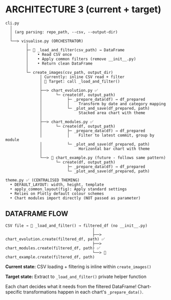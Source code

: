 # ARCHITECTURE 3 (current + target)

```
cli.py
  │
  │ (arg parsing: repo_path, --csv, --output-dir)
  │
  └──> visualise.py (ORCHESTRATOR)
         │
         ├─ 🎯 _load_and_filter(csv_path) → DataFrame
         │    • Read CSV once
         │    • Apply common filters (remove __init__.py)
         │    • Return clean DataFrame
         │
         └─ create_images(csv_path, output_dir)
               │ Currently: inline CSV read + filter
               │ 🎯 Target: call _load_and_filter()
               │
               ├──> chart_evolution.py ✅
               │      └─ create(df, output_path)
               │           ├─ _prepare_data(df) → df_prepared
               │           │    Transform by date and category mapping
               │           └─ _plot_and_save(df_prepared, path)
               │                Stacked area chart with theme
               │
               ├──> chart_modules.py ✅
               │      └─ create(df, output_path)
               │           ├─ _prepare_data(df) → df_prepared
               │           │    Filter to latest commit, group by module
               │           └─ _plot_and_save(df_prepared, path)
               │                Horizontal bar chart with theme
               │
               └──> 🎯 chart_example.py (future - follows same pattern)
                      └─ create(df, output_path)
                           ├─ _prepare_data(df) → df_prepared
                           └─ _plot_and_save(df_prepared, path)

theme.py ✅ (CENTRALISED THEMING)
  • DEFAULT_LAYOUT: width, height, template
  • apply_common_layout(fig): Apply standard settings
  • Relies on Plotly default colour schemes
  • Chart modules import directly (NOT passed as parameter)
```

## DATAFRAME FLOW

```
CSV file → 🎯 _load_and_filter() → filtered_df (no __init__.py)
                                      │
                                      ├──> chart_evolution.create(filtered_df, path) ✅
                                      ├──> chart_modules.create(filtered_df, path) ✅
                                      └──> 🎯 chart_example.create(filtered_df, path)
```

**Current state:** CSV loading + filtering is inline within `create_images()`

**Target state:** Extract to `_load_and_filter()` private helper function

Each chart decides what it needs from the filtered DataFrame! Chart-specific transformations happen in each chart's `_prepare_data()`.
